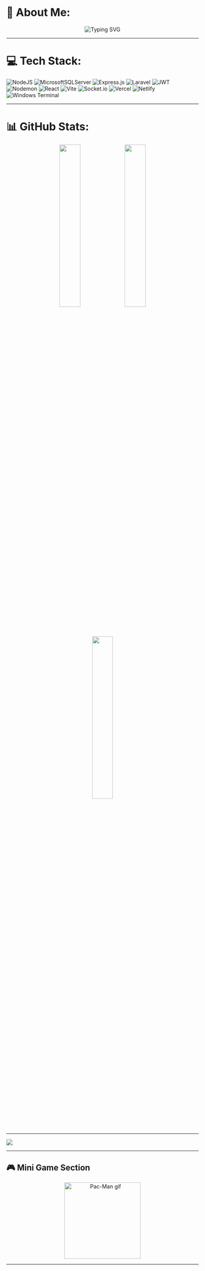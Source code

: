 # 💫 About Me:
<p align="center">
  <img src="https://readme-typing-svg.demolab.com?font=Fira+Code&size=22&pause=1000&color=1DD1A1&center=true&vCenter=true&width=500&lines=Hi+👋,+I'm+Panji+Gunawan;Full+Stack+Developer+from+Indonesia;MERN+Stack+Enthusiast;Loves+to+Build+and+Learn" alt="Typing SVG" />
</p>

---

# 💻 Tech Stack:
![NodeJS](https://img.shields.io/badge/node.js-6DA55F?style=for-the-badge&logo=node.js&logoColor=white) 
![MicrosoftSQLServer](https://img.shields.io/badge/Microsoft%20SQL%20Server-CC2927?style=for-the-badge&logo=microsoft%20sql%20server&logoColor=white) 
![Express.js](https://img.shields.io/badge/express.js-%23404d59.svg?style=for-the-badge&logo=express&logoColor=%2361DAFB) 
![Laravel](https://img.shields.io/badge/laravel-%23FF2D20.svg?style=for-the-badge&logo=laravel&logoColor=white) 
![JWT](https://img.shields.io/badge/JWT-black?style=for-the-badge&logo=JSON%20web%20tokens) 
![Nodemon](https://img.shields.io/badge/NODEMON-%23323330.svg?style=for-the-badge&logo=nodemon&logoColor=%BBDEAD) 
![React](https://img.shields.io/badge/react-%2320232a.svg?style=for-the-badge&logo=react&logoColor=%2361DAFB) 
![Vite](https://img.shields.io/badge/vite-%23646CFF.svg?style=for-the-badge&logo=vite&logoColor=white) 
![Socket.io](https://img.shields.io/badge/Socket.io-black?style=for-the-badge&logo=socket.io&badgeColor=010101) 
![Vercel](https://img.shields.io/badge/vercel-%23000000.svg?style=for-the-badge&logo=vercel&logoColor=white) 
![Netlify](https://img.shields.io/badge/netlify-%23000000.svg?style=for-the-badge&logo=netlify&logoColor=#00C7B7) 
![Windows Terminal](https://img.shields.io/badge/Windows%20Terminal-%234D4D4D.svg?style=for-the-badge&logo=windows-terminal&logoColor=white)

---

# 📊 GitHub Stats:
<p align="center">
  <img src="https://github-readme-stats.vercel.app/api?username=gundz204&theme=dark&hide_border=false&include_all_commits=false&count_private=false" width="33%"/>
  <img src="https://nirzak-streak-stats.vercel.app/?user=gundz204&theme=dark&hide_border=false" width="33%"/>
  <img src="https://github-readme-stats.vercel.app/api/top-langs/?username=gundz204&theme=dark&hide_border=false&include_all_commits=false&count_private=false&layout=compact" width="33%"/>
</p>

---

[![](https://visitcount.itsvg.in/api?id=gundz204&icon=0&color=0)](https://visitcount.itsvg.in)

---

## 🎮 Mini Game Section

<p align="center">
  <img src="https://media.giphy.com/media/USV0ym3bVWQJJmNu3N/giphy.gif" width="200" alt="Pac-Man gif"/>
</p>

---

<!-- Proudly created with GPRM ( https://gprm.itsvg.in ) -->
